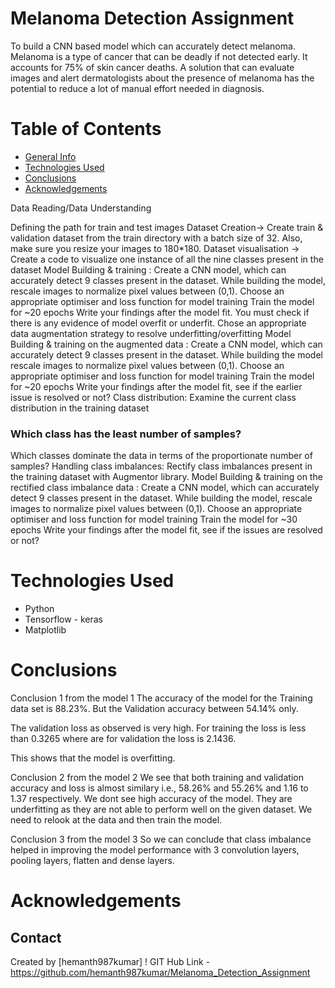 # Melanoma Detection Assignment

To build a CNN based model which can accurately detect melanoma. Melanoma is a type of cancer that can be deadly if not detected early. It accounts for 75% of skin cancer deaths. A solution that can evaluate images and alert dermatologists about the presence of melanoma has the potential to reduce a lot of manual effort needed in diagnosis.
# Table of Contents

* [General Info](*general-info)
* [Technologies Used](*technologies-used)
* [Conclusions](*conclusions)
* [Acknowledgements](*acknowledgements)

Data Reading/Data Understanding

Defining the path for train and test images Dataset Creation→ Create train & validation dataset from the train directory with a batch size of 32. Also, make sure you resize your images to 180*180. Dataset visualisation → Create a code to visualize one instance of all the nine classes present in the dataset Model Building & training : Create a CNN model, which can accurately detect 9 classes present in the dataset. While building the model, rescale images to normalize pixel values between (0,1). Choose an appropriate optimiser and loss function for model training Train the model for ~20 epochs Write your findings after the model fit. You must check if there is any evidence of model overfit or underfit. Chose an appropriate data augmentation strategy to resolve underfitting/overfitting Model Building & training on the augmented data : Create a CNN model, which can accurately detect 9 classes present in the dataset. While building the model rescale images to normalize pixel values between (0,1). Choose an appropriate optimiser and loss function for model training Train the model for ~20 epochs Write your findings after the model fit, see if the earlier issue is resolved or not? Class distribution: Examine the current class distribution in the training dataset

### Which class has the least number of samples?
Which classes dominate the data in terms of the proportionate number of samples? Handling class imbalances: Rectify class imbalances present in the training dataset with Augmentor library. Model Building & training on the rectified class imbalance data : Create a CNN model, which can accurately detect 9 classes present in the dataset. While building the model, rescale images to normalize pixel values between (0,1). Choose an appropriate optimiser and loss function for model training Train the model for ~30 epochs Write your findings after the model fit, see if the issues are resolved or not?
# Technologies Used

- Python
- Tensorflow - keras
- Matplotlib

# Conclusions

Conclusion 1 from the model 1
The accuracy of the model for the Training data set is 88.23%. But the Validation accuracy between 54.14% only.

The validation loss as observed is very high. For training the loss is less than 0.3265 where are for validation the loss is 2.1436.

This shows that the model is overfitting.

Conclusion 2 from the model 2
We see that both training and validation accuracy and loss is almost similary i.e., 58.26% and 55.26% and 1.16 to 1.37 respectively. We dont see high accuracy of the model. They are underfitting as they are not able to perform well on the given dataset.
We need to relook at the data and then train the model.

Conclusion 3 from the model 3
So we can conclude that class imbalance helped in improving the model performance with 3 convolution layers, pooling layers, flatten and dense layers.

# Acknowledgements

## Contact
Created by [hemanth987kumar] !
GIT Hub Link - https://github.com/hemanth987kumar/Melanoma_Detection_Assignment


<!-- Optional -->
<!-- ## License -->
<!-- This project is open source and available under the [... License](). -->

<!-- You don't have to include all sections - just the one's relevant to your project -->
